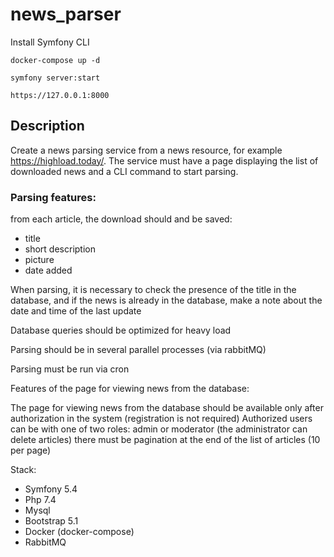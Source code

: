 # news_parser

Install Symfony CLI

`docker-compose up -d`

`symfony server:start`

`https://127.0.0.1:8000`

## Description

Create a news parsing service from a news resource, for example https://highload.today/. The service must have a page displaying the list of downloaded news and a CLI command to start parsing.

### Parsing features:

from each article, the download should and be saved:

- title
- short description
- picture
- date added

When parsing, it is necessary to check the presence of the title in the database, and if the news is already in the database, make a note about the date and time of the last update

Database queries should be optimized for heavy load

Parsing should be in several parallel processes (via rabbitMQ)

Parsing must be run via cron

Features of the page for viewing news from the database:

The page for viewing news from the database should be available only after authorization in the system (registration is not required)
Authorized users can be with one of two roles: admin or moderator (the administrator can delete articles)
there must be pagination at the end of the list of articles (10 per page)


Stack:

- Symfony 5.4
- Php 7.4
- Mysql
- Bootstrap 5.1
- Docker (docker-compose)
- RabbitMQ
